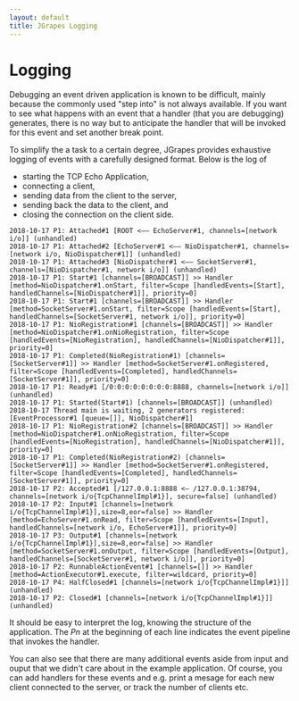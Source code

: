 ```yaml
---
layout: default
title: JGrapes Logging
---
```


Logging
=======

Debugging an event driven application is known to be difficult, mainly 
because the commonly used "step into" is not always available. If you
want to see what happens with an event that a handler (that you
are debugging) generates, there is no way but to anticipate the handler
that will be invoked for this event and set another break point.

To simplify the a task to a certain degree, JGrapes provides exhaustive
logging of events with a carefully designed format. Below is the
log of

 * starting the TCP Echo Application,
 * connecting a client,
 * sending data from the client to the server,
 * sending back the data to the client, and
 * closing the connection on the client side.
 

```
2018-10-17 P1: Attached#1 [ROOT <―― EchoServer#1, channels=[network i/o]] (unhandled)
2018-10-17 P1: Attached#2 [EchoServer#1 <―― NioDispatcher#1, channels=[network i/o, NioDispatcher#1]] (unhandled)
2018-10-17 P1: Attached#3 [NioDispatcher#1 <―― SocketServer#1, channels=[NioDispatcher#1, network i/o]] (unhandled)
2018-10-17 P1: Start#1 [channels=[BROADCAST]] >> Handler [method=NioDispatcher#1.onStart, filter=Scope [handledEvents=[Start], handledChannels=[NioDispatcher#1]], priority=0]
2018-10-17 P1: Start#1 [channels=[BROADCAST]] >> Handler [method=SocketServer#1.onStart, filter=Scope [handledEvents=[Start], handledChannels=[SocketServer#1, network i/o]], priority=0]
2018-10-17 P1: NioRegistration#1 [channels=[BROADCAST]] >> Handler [method=NioDispatcher#1.onNioRegistration, filter=Scope [handledEvents=[NioRegistration], handledChannels=[NioDispatcher#1]], priority=0]
2018-10-17 P1: Completed(NioRegistration#1) [channels=[SocketServer#1]] >> Handler [method=SocketServer#1.onRegistered, filter=Scope [handledEvents=[Completed], handledChannels=[SocketServer#1]], priority=0]
2018-10-17 P1: Ready#1 [/0:0:0:0:0:0:0:0:8888, channels=[network i/o]] (unhandled)
2018-10-17 P1: Started(Start#1) [channels=[BROADCAST]] (unhandled)
2018-10-17 Thread main is waiting, 2 generators registered: [EventProcessor#1 [queue=[]], NioDispatcher#1]
2018-10-17 P1: NioRegistration#2 [channels=[BROADCAST]] >> Handler [method=NioDispatcher#1.onNioRegistration, filter=Scope [handledEvents=[NioRegistration], handledChannels=[NioDispatcher#1]], priority=0]
2018-10-17 P1: Completed(NioRegistration#2) [channels=[SocketServer#1]] >> Handler [method=SocketServer#1.onRegistered, filter=Scope [handledEvents=[Completed], handledChannels=[SocketServer#1]], priority=0]
2018-10-17 P2: Accepted#1 [/127.0.0.1:8888 <― /127.0.0.1:38794, channels=[network i/o{TcpChannelImpl#1}], secure=false] (unhandled)
2018-10-17 P2: Input#1 [channels=[network i/o{TcpChannelImpl#1}],size=8,eor=false] >> Handler [method=EchoServer#1.onRead, filter=Scope [handledEvents=[Input], handledChannels=[network i/o, EchoServer#1]], priority=0]
2018-10-17 P3: Output#1 [channels=[network i/o{TcpChannelImpl#1}],size=8,eor=false] >> Handler [method=SocketServer#1.onOutput, filter=Scope [handledEvents=[Output], handledChannels=[SocketServer#1, network i/o]], priority=0]
2018-10-17 P2: RunnableActionEvent#1 [channels=[]] >> Handler [method=ActionExecutor#1.execute, filter=wildcard, priority=0]
2018-10-17 P4: HalfClosed#1 [channels=[network i/o{TcpChannelImpl#1}]] (unhandled)
2018-10-17 P2: Closed#1 [channels=[network i/o{TcpChannelImpl#1}]] (unhandled)
```

It should be easy to interpret the log, knowing the structure of the 
application. The *Pn* at the beginning of each line indicates the
event pipeline that invokes the handler.

You can also see that there are many additional events aside from input
and ouput that we didn't care about in the example application. Of course,
you can add handlers for these events and e.g. print a mesage for each
new client connected to the server, or track the number of clients etc.
